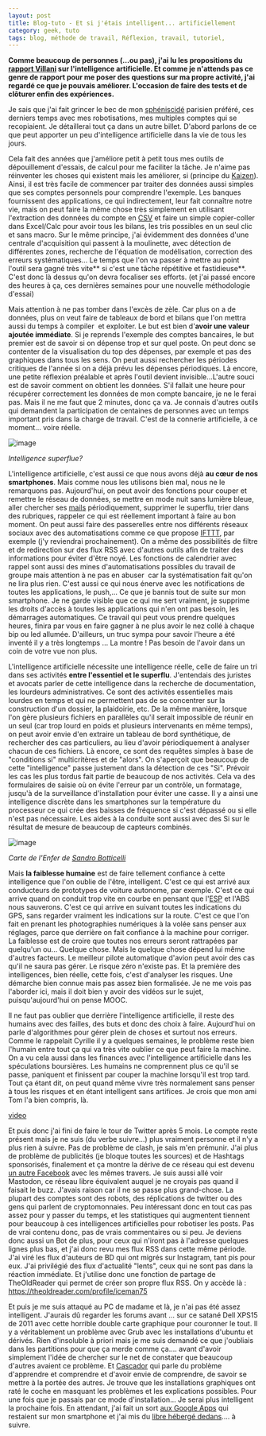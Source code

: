 ```yaml
---
layout: post
title: Blog-tuto - Et si j'étais intelligent... artificiellement
category: geek, tuto
tags: blog, méthode de travail, Réflexion, travail, tutoriel, 
---
```

**Comme beaucoup de personnes (...ou pas), j'ai lu les propositions du <a href="http://www.enseignementsup-recherche.gouv.fr/cid128577/www.enseignementsup-recherche.gouv.fr/cid128577/rapport-de-cedric-villani-donner-un-sens-a-l-intelligence-artificielle-ia.html">rapport Villani</a> sur l'intelligence artificielle. Et comme je n'attends pas ce genre de rapport pour me poser des questions sur ma propre activité, j'ai regardé ce que je pouvais améliorer. L'occasion de faire des tests et de clôturer enfin des expériences.**

Je sais que j'ai fait grincer le bec de mon <a class="mw-redirect" title="" href="https://fr.wikipedia.org/wiki/Sph%C3%A9niscid%C3%A9">sphéniscidé</a> parisien préféré, ces derniers temps avec mes robotisations, mes multiples comptes qui se recopiaient. Je détaillerai tout ça dans un autre billet. D'abord parlons de ce que peut apporter un peu d'intelligence artificielle dans la vie de tous les jours.

Cela fait des années que j'améliore petit à petit tous mes outils de dépouillement d'essais, de calcul pour me faciliter la tâche. Je n'aime pas réinventer les choses qui existent mais les améliorer, si (principe du <a href="https://fr.wikipedia.org/wiki/Kaizen">Kaizen</a>). Ainsi, il est très facile de commencer par traiter des données aussi simples que ses comptes personnels pour comprendre l'exemple. Les banques fournissent des applications, ce qui indirectement, leur fait connaître notre vie, mais on peut faire la même chose très simplement en utilisant l'extraction des données du compte en <a href="https://fr.wikipedia.org/wiki/Comma-separated_values">CSV</a> et faire un simple copier-coller dans Excel/Calc pour avoir tous les bilans, les tris possibles en un seul clic et sans macro. Sur le même principe, j'ai évidemment des données d'une centrale d'acquisition qui passent à la moulinette, avec détection de différentes zones, recherche de l'équation de modélisation, correction des erreurs systématiques... Le temps que l'on va passer à mettre au point l'outil sera gagné très vite** si c'est une tâche répétitive et fastidieuse**. C'est donc là dessus qu'on devra focaliser ses efforts. (et j'ai passé encore des heures à ça, ces dernières semaines pour une nouvelle méthodologie d'essai)

Mais attention à ne pas tomber dans l'excès de zèle. Car plus on a de données, plus on veut faire de tableaux de bord et bilans que l'on mettra aussi du temps à compiler  et exploiter. Le but est bien d'**avoir une valeur ajoutée immédiate**. Si je reprends l'exemple des comptes bancaires, le but premier est de savoir si on dépense trop et sur quel poste. On peut donc se contenter de la visualisation du top des dépenses, par exemple et pas des graphiques dans tous les sens. On peut aussi rechercher les périodes critiques de l'année si on a déjà prévu les dépenses périodiques. Là encore, une petite réflexion préalable et après l'outil devient invisible...L'autre souci est de savoir comment on obtient les données. S'il fallait une heure pour récupérer correctement les données de mon compte bancaire, je ne le ferai pas. Mais il ne me faut que 2 minutes, donc ça va. Je connais d'autres outils qui demandent la participation de centaines de personnes avec un temps important pris dans la charge de travail. C'est de la connerie artificielle, à ce moment... voire réelle.

![image](https://filedn.eu/llqi9IBxlYouGRXYG2xlROb/img/2018/applewatch.jpg)

*Intelligence superflue?*

L'intelligence artificielle, c'est aussi ce que nous avons déjà **au cœur de nos smartphones**. Mais comme nous les utilisons bien mal, nous ne le remarquons pas. Aujourd'hui, on peut avoir des fonctions pour couper et remettre le réseau de données, se mettre en mode nuit sans lumière bleue, aller chercher ses <a href="https://cheziceman.wordpress.com/2017/05/18/tuto-du-bon-usage-du-courrier-electronique/">mails</a> périodiquement, supprimer le superflu, trier dans des rubriques, rappeler ce qui est réellement important à faire au bon moment. On peut aussi faire des passerelles entre nos différents réseaux sociaux avec des automatisations comme ce que propose <a href="https://ifttt.com">IFTTT</a>, par exemple (j'y reviendrai prochainement). On a même des possibilités de filtre et de redirection sur des flux RSS avec d'autres outils afin de traiter des informations pour éviter d'être noyé. Les fonctions de calendrier avec rappel sont aussi des mines d'automatisations possibles du travail de groupe mais attention à ne pas en abuser  car la systématisation fait qu'on ne lira plus rien. C'est aussi ce qui nous énerve avec les notifications de toutes les applications, le push,... Ce que je bannis tout de suite sur mon smartphone. Je ne garde visible que ce qui me sert vraiment, je supprime les droits d'accès à toutes les applications qui n'en ont pas besoin, les démarrages automatiques. Ce travail qui peut vous prendre quelques heures, finira par vous en faire gagner à ne plus avoir le nez collé à chaque bip ou led allumée. D'ailleurs, un truc sympa pour savoir l'heure a été inventé il y a très longtemps ... La montre ! Pas besoin de l'avoir dans un coin de votre vue non plus.

L'intelligence artificielle nécessite une intelligence réelle, celle de faire un tri dans ses activités **entre l'essentiel et le superflu**. J'entendais des juristes et avocats parler de cette intelligence dans la recherche de documentation, les lourdeurs administratives. Ce sont des activités essentielles mais lourdes en temps et qui ne permettent pas de se concentrer sur la construction d'un dossier, la plaidoirie, etc. De la même manière, lorsque l'on gère plusieurs fichiers en parallèles qu'il serait impossible de réunir en un seul (car trop lourd en poids et plusieurs intervenants en même temps), on peut avoir envie d'en extraire un tableau de bord synthétique, de rechercher des cas particuliers, au lieu d'avoir périodiquement à analyser chacun de ces fichiers. Là encore, ce sont des requêtes simples à base de "conditions si" multicritères et de "alors". On s'aperçoit que beaucoup de cette "intelligence" passe justement dans la détection de ces "Si". Prévoir les cas les plus tordus fait partie de beaucoup de nos activités. Cela va des formulaires de saisie où on évite l'erreur par un contrôle, un formatage, jusqu'à de la surveillance d'installation pour éviter une casse. Il y a ainsi une intelligence discrète dans les smartphones sur la température du processeur ce qui crée des baisses de fréquence si c'est dépassé ou si elle n'est pas nécessaire. Les aides à la conduite sont aussi avec des Si sur le résultat de mesure de beaucoup de capteurs combinés.

![image](https://upload.wikimedia.org/wikipedia/commons/a/ab/Botticelli_ChartOfDantesHell.jpg)

*Carte de l'Enfer de <a href="https://commons.wikimedia.org/wiki/File:Botticelli_ChartOfDantesHell.jpg">Sandro Botticelli</a>*

Mais **la faiblesse humaine** est de faire tellement confiance à cette intelligence que l'on oublie de l'être, intelligent. C'est ce qui est arrivé aux conducteurs de prototypes de voiture autonome, par exemple. C'est ce qui arrive quand on conduit trop vite en courbe en pensant que l'<a href="https://fr.wikipedia.org/wiki/%C3%89lectrostabilisateur_programm%C3%A9">ESP</a> et l'ABS nous sauverons. C'est ce qui arrive en suivant toutes les indications du GPS, sans regarder vraiment les indications sur la route. C'est ce que l'on fait en prenant les photographies numériques à la volée sans penser aux réglages, parce que derrière on fait confiance à la machine pour corriger. La faiblesse est de croire que toutes nos erreurs seront rattrapées par quelqu'un ou... Quelque chose. Mais le quelque chose dépend lui même d'autres facteurs. Le meilleur pilote automatique d'avion peut avoir des cas qu'il ne saura pas gérer. Le risque zéro n'existe pas. Et la première des intelligences, bien réelle, cette fois, c'est d'analyser les risques. Une démarche bien connue mais pas assez bien formalisée. Je ne me vois pas l'aborder ici, mais il doit bien y avoir des vidéos sur le sujet, puisqu'aujourd'hui on pense MOOC.

Il ne faut pas oublier que derrière l'intelligence artificielle, il reste des humains avec des failles, des buts et donc des choix à faire. Aujourd'hui on parle d'algorithmes pour gérer plein de choses et surtout nos erreurs. Comme le rappelait Cyrille il y a quelques semaines, le problème reste bien l'humain entre tout ça qui va très vite oublier ce que peut faire la machine. On a vu cela aussi dans les finances avec l'intelligence artificielle dans les spéculations boursières. Les humains ne comprennent plus ce qu'il se passe, paniquent et finissent par couper la machine lorsqu'il est trop tard. Tout ça étant dit, on peut quand même vivre très normalement sans penser à tous les risques et en étant intelligent sans artifices. Je crois que mon ami Tom l'a bien compris, là.

[video](https://www.youtube.com/watch?v=G2UVsyVLLcE)

Et puis donc j'ai fini de faire le tour de Twitter après 5 mois. Le compte reste présent mais je ne suis (du verbe suivre...) plus vraiment personne et il n'y a plus rien à suivre. Pas de problème de clash, je sais m'en prémunir. J'ai plus de problème de publicités (je bloque toutes les sources) et de Hashtags sponsorisés, finalement et ça montre la dérive de ce réseau qui est devenu<a href="https://m.slashdot.org/story/340313"> un autre Facebook</a> avec les mêmes travers. Je suis aussi allé voir Mastodon, ce réseau libre équivalent auquel je ne croyais pas quand il faisait le buzz. J'avais raison car il ne se passe plus grand-chose. La plupart des comptes sont des robots, des réplications de twitter ou des gens qui parlent de cryptomonnaies. Peu intéressant donc en tout cas pas assez pour y passer du temps, et les statistiques qui augmentent tiennent pour beaucoup à ces intelligences artificielles pour robotiser les posts. Pas de vrai contenu donc, pas de vrais commentaires ou si peu. Je deviens donc aussi un Bot de plus, pour ceux qui n'iront pas à l'adresse quelques lignes plus bas, et j'ai donc revu mes flux RSS dans cette même période. J'ai viré les flux d'auteurs de BD qui ont migrés sur Instagram, tant pis pour eux. J'ai privilégié des flux d'actualité "lents", ceux qui ne sont pas dans la réaction immédiate. Et j'utilise donc une fonction de partage de TheOldReader qui permet de créer son propre flux RSS. On y accède là : <a href="https://theoldreader.com/profile/iceman75">https://theoldreader.com/profile/iceman75</a>

Et puis je me suis attaqué au PC de madame et là, je n'ai pas été assez intelligent. J'aurais dû regarder les forums avant ... sur ce satané Dell XPS15 de 2011 avec cette horrible double carte graphique pour couronner le tout. Il y a véritablement un problème avec Grub avec les installations d'ubuntu et dérivés. Rien d'insoluble à priori mais je me suis demandé ce que j'oubliais dans les partitions pour que ça merde comme ça.... avant d'avoir simplement l'idée de chercher sur le net de constater que beaucoup d'autres avaient ce problème. Et <a href="https://www.blog-libre.org/2018/04/29/apprendre-comprendre/">Cascador</a> qui parle du problème d'apprendre et comprendre et d'avoir envie de comprendre, de savoir se mettre à la portée des autres. Je trouve que les installations graphiques ont raté le coche en masquant les problèmes et les explications possibles. Pour une fois que je passais par ce mode d'installation... Je serai plus intelligent la prochaine fois. En attendant, j'ai fait un sort <a href="https://forum.xda-developers.com/redmi-note-3/how-to/how-to-disable-google-apps-root-miui8-t3563192">aux Google Apps</a> qui restaient sur mon smartphone et j'ai mis du <a href="https://wiki.zaclys.com/index.php/Dégoogliser_votre_téléphone_Android">libre hébergé dedans</a>.... à suivre.
